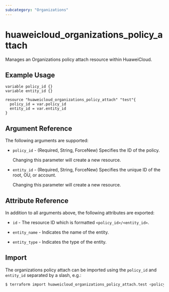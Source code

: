```yaml
---
subcategory: "Organizations"
---
```


# huaweicloud_organizations_policy_attach

Manages an Organizations policy attach resource within HuaweiCloud.

## Example Usage

```hcl
variable policy_id {}
variable entity_id {}

resource "huaweicloud_organizations_policy_attach" "test"{
  policy_id = var.policy_id
  entity_id = var.entity_id
}
```

## Argument Reference

The following arguments are supported:

* `policy_id` - (Required, String, ForceNew) Specifies the ID of the policy.

  Changing this parameter will create a new resource.

* `entity_id` - (Required, String, ForceNew) Specifies the unique ID of the root, OU, or account.

  Changing this parameter will create a new resource.

## Attribute Reference

In addition to all arguments above, the following attributes are exported:

* `id` - The resource ID which is formatted `<policy_id>/<entity_id>`.

* `entity_name` - Indicates the name of the entity.

* `entity_type` - Indicates the type of the entity.

## Import

The organizations policy attach can be imported using the `policy_id` and `entity_id` separated by a slash, e.g.:

```bash
$ terraform import huaweicloud_organizations_policy_attach.test <policy_id>/<entity_id>
```
